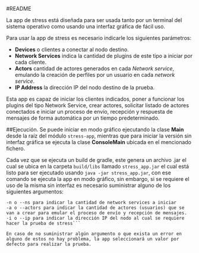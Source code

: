 #README

La app de stress está diseñada para ser usada tanto por un terminal del sistema operativo como usando una interfaz gráfica de fácil uso.

Para usar la app de stress es necesario indicarle los siguientes parámetros:

* **Devices** o clientes a conectar al nodo destino.
* **Network Services** indica la cantidad de plugins de este tipo a iniciar por cada cliente.
* **Actors** cantidad de actores generados en cada *Network service*, emulando la creación de perfiles por un usuario en cada *network service*.
* **IP Address** la dirección IP del nodo destino de la prueba.

Esta app es capaz de iniciar los clientes indicados, poner a funcionar los plugins del tipo Network Service, crear actores, solicitar listado de actores conectados e iniciar un proceso de envío, recepción y respuesta de mensajes de forma automática por un tiempo predeterminado.

##Ejecución.
Se puede iniciar en modo gráfico ejecutando la clase **Main** desde la raíz del módulo `stress-app`, mientras que para iniciar la versión sin interfaz gráfica se ejecuta la clase **ConsoleMain** ubicada en el mencionado fichero.

Cada vez que se ejecuta un build de gradle, este genera un archivo .jar el cual se ubica en la carpeta `build/libs` llamado `stress_app.jar` el cual está listo para ser ejecutado usando `java -jar stress_app.jar`, con ese comando se ejecuta la app en modo gráfico, sin embargo, si se requiere el uso de la misma sin interfaz es necesario suministrar alguno de los siguientes argumentos:

```-d o --devices para indicar la cantidad de clientes a conectar
-n o --ns para indicar la cantidad de network services a iniciar
-a o --actors para indicar la cantidad de actores (usuarios) que se van a crear para emular el proceso de envío y recepción de mensajes.
-i o --ip para indicar la dirección IP del nodo al cual se requiere hacer la prueba de stress```

En caso de no suministrar algún argumento o que exista un error en alguno de estos no hay problema, la app seleccionará un valor por defecto para realizar la prueba.